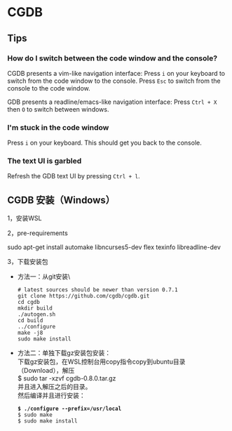 # CGDB

## Tips

### How do I switch between the code window and the console? <a href="#how-do-i-switch-between-the-code-window-and-the-console" id="how-do-i-switch-between-the-code-window-and-the-console"></a>

CGDB presents a vim-like navigation interface: Press `i` on your keyboard to switch from the code window to the console. Press `Esc` to switch from the console to the code window.

GDB presents a readline/emacs-like navigation interface: Press `Ctrl + X` then `O` to switch between windows.

### I'm stuck in the code window <a href="#i-m-stuck-in-the-code-window" id="i-m-stuck-in-the-code-window"></a>

Press `i` on your keyboard. This should get you back to the console.

### The text UI is garbled <a href="#the-text-ui-is-garbled" id="the-text-ui-is-garbled"></a>

Refresh the GDB text UI by pressing `Ctrl + l`.

## CGDB 安装（Windows）

1，安装WSL

2，pre-requirements

sudo apt-get install automake libncurses5-dev flex texinfo libreadline-dev

3，下载安装包

*   方法一：从git安装\


    ```
    # latest sources should be newer than version 0.7.1
    git clone https://github.com/cgdb/cgdb.git 
    cd cgdb
    mkdir build
    ./autogen.sh
    cd build
    ../configure
    make -j8
    sudo make install
    ```
*   方法二：单独下载gz安装包安装：\
    下载gz安装包，在WSL控制台用copy指令copy到ubuntu目录（Download），解压 \
    $ sudo tar -xzvf cgdb-0.8.0.tar.gz\
    并且进入解压之后的目录。\
    然后编译并且进行安装：

    <pre><code><strong>$ ./configure --prefix=/usr/local 
    </strong>$ sudo make 
    $ sudo make install
    </code></pre>

